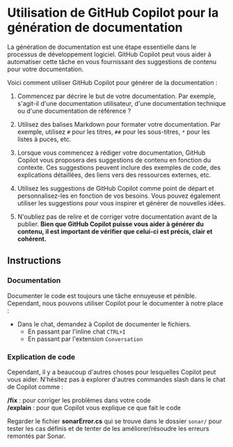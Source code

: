# Utilisation de GitHub Copilot pour la génération de documentation

La génération de documentation est une étape essentielle dans le processus de développement logiciel. GitHub Copilot peut vous aider à automatiser cette tâche en vous fournissant des suggestions de contenu pour votre documentation.

Voici comment utiliser GitHub Copilot pour générer de la documentation :

1. Commencez par décrire le but de votre documentation. Par exemple, s'agit-il d'une documentation utilisateur, d'une documentation technique ou d'une documentation de référence ?

2. Utilisez des balises Markdown pour formater votre documentation. Par exemple, utilisez `#` pour les titres, `##` pour les sous-titres, `*` pour les listes à puces, etc.

3. Lorsque vous commencez à rédiger votre documentation, GitHub Copilot vous proposera des suggestions de contenu en fonction du contexte. Ces suggestions peuvent inclure des exemples de code, des explications détaillées, des liens vers des ressources externes, etc.

4. Utilisez les suggestions de GitHub Copilot comme point de départ et personnalisez-les en fonction de vos besoins. Vous pouvez également utiliser les suggestions pour vous inspirer et générer de nouvelles idées.

5. N'oubliez pas de relire et de corriger votre documentation avant de la publier. **Bien que GitHub Copilot puisse vous aider à générer du contenu, il est important de vérifier que celui-ci est précis, clair et cohérent.**

## Instructions

### Documentation
Documenter le code est toujours une tâche ennuyeuse et pénible. Cependant, nous pouvons utiliser Copilot pour le documenter à notre place : 


- Dans le chat, demandez à Copilot de documenter le fichiers.  
  - En passant par l'inline chat `CTRL+I`
  - En passant par l'extension `Conversation`

### Explication de code

Cependant, il y a beaucoup d'autres choses pour lesquelles Copilot peut vous aider. 
N'hésitez pas à explorer d'autres commandes slash dans le chat de Copilot comme :

**/fix** : pour corriger les problèmes dans votre code  
**/explain** : pour que Copilot vous explique ce que fait le code

Regarder le fichier **sonarError.cs** qui se trouve dans le dossier `sonar/` pour tester les cas définis et de tenter de les améliorer/résoudre les erreurs remontés par Sonar.





